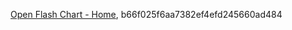 [Open Flash Chart - Home](http://teethgrinder.co.uk/open-flash-chart), b66f025f6aa7382ef4efd245660ad484  
